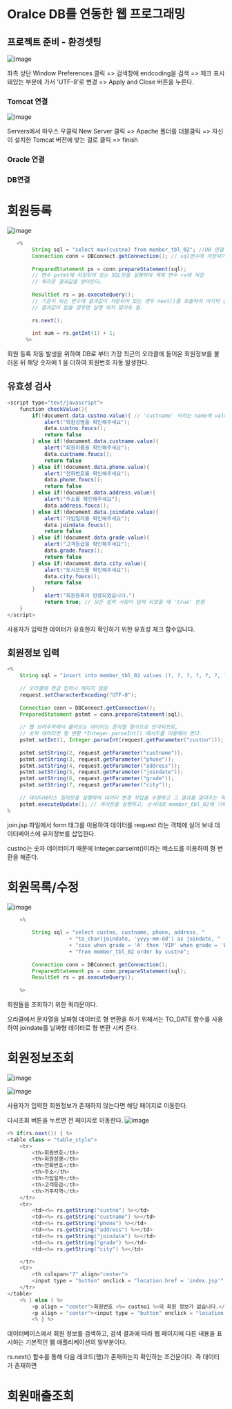 # Oralce DB를 연동한 웹 프로그래밍

## 프로젝트 준비 - 환경셋팅

![image](https://github.com/seokhyun06/Shoppingmall/assets/122009563/b435a92d-e33b-430a-a790-af4db86a2a96)

좌측 상단 Window Preferences 클릭 => 검색창에 endcoding을 검색 => 체크 표시 돼있는 부분에 가서 'UTF-8'로 변경 => Apply and Close 버튼을 누른다.

### Tomcat 연결
![image](https://github.com/seokhyun06/Shoppingmall/assets/122009563/758b6fb7-9813-44ed-a257-ea1b3207ccf0)

Servers에서 마우스 우클릭 New Server 클릭 => Apache 폴더를 더블클릭 => 자신이 설치한 Tomcat 버전에 밪는 걸로 클릭 => finish

### Oracle 연결

### DB연결 

# 회원등록
![image](https://github.com/seokhyun06/Shoppingmall/assets/122009563/020f38ac-117a-4614-8c30-d4e26344d6b4)

```java
   <%	
   		String sql = "select max(custno) from member_tbl_02"; //DB 연결 기능을 객체변수 conn 에 저장 -> 1.DB 연결
   		Connection conn = DBConnect.getConnection(); // sql변수에 저장되어 있는 문장이 쿼리문이 됨 -> 2. DB 연결 후 쿼리문이 생성
   		
   		PreparedStatement ps = conn.prepareStatement(sql);
   		// 변수 pstmt에 저장되어 있는 SQL문을 실행하여 객체 변수 rs에 저장
   		// 쿼리문 결과값을 받아온다.
   		
   		ResultSet rs = ps.executeQuery();
   		// 기준이 되는 변수에 결과값이 저장되어 있는 경우 next()를 호출하여 마지막 값을 확인
   		// 결과값이 없을 경우엔 실행 하지 않아도 됨.
   		
   		rs.next();
   		
   		int num = rs.getInt(1) + 1;
      %>
```
회원 등록 자동 발생을 위하여 DB로 부터 가장 최근의 오라클에 들어온 회원정보를 불러온 뒤 해당 숫자에 1 을 더하여 회원번호 자동 발생한다.

## 유효성 검사
```java
<script type="text/javascript">
	function checkValue(){
		if(!document.data.custno.value){ // 'custname' 이라는 name에 value가 없을 경우
			alert("회원성명을 확인해주세요");
			data.custno.foucs();
			return false
		} else if(!document.data.custname.value){
			alert("회원이름을 확인해주세요");
			data.custname.foucs();
			return false
		} else if(!document.data.phone.value){
			alert("전화번호를 확인해주세요");
			data.phone.foucs();
			return false
		} else if(!document.data.address.value){
			alert("주소를 확인해주세요");
			data.address.foucs();
		} else if(!document.data.joindate.value){
			alert("가입일자를 확인해주세요");
			data.joindate.foucs();
			return false
		} else if(!document.data.grade.value){
			alert("고객등급을 확인해주세요");
			data.grade.foucs();
			return false
		} else if(!document.data.city.value){
			alert("도시코드를 확인해주세요");
			data.city.foucs();
			return false
		}
			alert("회원등록이 완료되었습니다.")
			return true; // 모든 입력 사항이 입력 되었을 때 'true' 반환
	}
</script>
```
사용자가 입력한 데이터가 유효한지 확인하기 위한 유효성 체크 함수입니다.

## 회원정보 입력
```java
<%
	String sql = "insert into member_tbl_02 values (?, ?, ?, ?, ?, ?, ?)";
	
	// 오라클에 한글 입력시 깨지지 않음
	request.setCharacterEncoding("UTF-8");
	
	Connection conn = DBConnect.getConnection();
	PreparedStatement pstmt = conn.prepareStatement(sql);
	
	// 웹 브라우저에서 불러오는 데이터는 문자열 형식으로 인식되므로, 
	// 숫자 데이터면 형 변환 *Integer.parseInt() 메서드를 이용해야 한다.
	pstmt.setInt(1, Integer.parseInt(request.getParameter("custno")));
	
	pstmt.setString(2, request.getParameter("custname"));
	pstmt.setString(3, request.getParameter("phone"));
	pstmt.setString(4, request.getParameter("address"));
	pstmt.setString(5, request.getParameter("joindate"));
	pstmt.setString(6, request.getParameter("grade"));
	pstmt.setString(7, request.getParameter("city"));
	
	// 데이터베이스 질의문을 실행하여 데이터 변경 작업을 수행하고 그 결과를 알려주는 역할을 한다.
	pstmt.executeUpdate(); // 쿼리문을 실행하고, 순서대로 member_tbl_02에 기록
%
```

join.jsp 파일에서 form 태그를 이용하여 데이터를 request 라는 객체에 실어 보내 데이터베이스에 유저정보를 삽입한다.


custno는 숫자 데이터이기 때문에 Integer.parseInt()이라는 메소드를 이용하여 형 변환을 해준다.

# 회원목록/수정
![image](https://github.com/seokhyun06/Shoppingmall/assets/122009563/d4563259-8440-4f56-8a95-b9e80fad0fc9)

```java
	<%
	
		String sql = "select custno, custname, phone, address, "
					+ "to_char(joindate, 'yyyy-mm-dd') as joindate, "
					+ "case when grade = 'A' then 'VIP' when grade = 'B' then '일반' else '직원' end as grade, city "
					+ "from member_tbl_02 order by custno";
		
		Connection conn = DBConnect.getConnection();
		PreparedStatement ps = conn.prepareStatement(sql);
		ResultSet rs = ps.executeQuery();
	
	%>
```
회원들을 조회하기 위한 쿼리문이다.


오라클에서 문자열을 날짜형 데이터로 형 변환을 하기 위해서는 TO_DATE 함수를 사용하여 joindate를 날짜형 데이터로 형 변환 시켜 준다.


# 회원정보조회
![image](https://github.com/seokhyun06/Shoppingmall/assets/122009563/f7466c53-35f5-4f70-96ee-15fb03a6b3cd)

![image](https://github.com/seokhyun06/Shoppingmall/assets/122009563/d438b957-75e6-459e-94d9-48038d980dea)

사용자가 입력한 회원정보가 존재하지 않는다면 해당 페이지로 이동한다.

다시조회 버튼을 누르면 전 페이지로 이동한다.
![image](https://github.com/seokhyun06/Shoppingmall/assets/122009563/61067e2c-380a-4ab8-917e-d405a74250f9)

```java
<% if(rs.next()) { %>
<table class = "table_style">
	<tr>
		<th>회원번호</th>
		<th>회원성명</th>
		<th>전화번호</th>
		<th>주소</th>
		<th>가입일자</th>
		<th>고객등급</th>
		<th>거주지역</th>
	</tr>
	<tr>
		<td><%= rs.getString("custno") %></td>		
		<td><%= rs.getString("custname") %></td>		
		<td><%= rs.getString("phone") %></td>		
		<td><%= rs.getString("address") %></td>		
		<td><%= rs.getString("joindate") %></td>		
		<td><%= rs.getString("grade") %></td>		
		<td><%= rs.getString("city") %></td>		

	</tr>
	<tr>
		<th colspan="7" align="center">
		<input type = "button" onclick = "location.href = 'index.jsp'" value = 홈으로></th>
	</tr>
</table>
	<% } else { %>
		<p align = "center">회원번호 <%= custno1 %>의 회원 정보가 없습니다.</p><br>
		<p align = "center"><input type = "button" onclick = "location.href = 'member_search.jsp'" value = 다시조회></p>
		<% } %>
```

데이터베이스에서 회원 정보를 검색하고, 검색 결과에 따라 웹 페이지에 다른 내용을 표시하는 기본적인 웹 애플리케이션의 일부분이다.


rs.next() 함수를 통해 다음 레코드(행)가 존재하는지 확인하는 조건문이다. 즉 데이터가 존재하면 
# 회원매출조회


